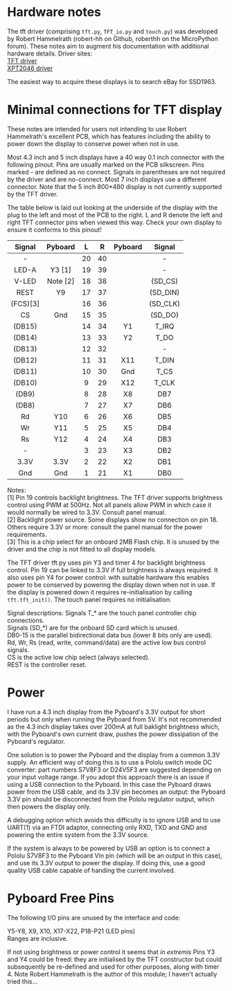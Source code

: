 # Hardware notes

The tft driver (comprising ``tft.py``, ``TFT_io.py`` and ``touch.py``) was developed by Robert
Hammelrath (robert-hh on Github, roberthh on the MicroPython forum). These notes aim to augment his
documentation with additional hardware details. Driver sites:  
[TFT driver](https://github.com/robert-hh/SSD1963-TFT-Library-for-PyBoard.git)  
[XPT2046 driver](https://github.com/robert-hh/XPT2046-touch-pad-driver-for-PyBoard.git)

The easiest way to acquire these displays is to search eBay for SSD1963.

# Minimal connections for TFT display

These notes are intended for users not intending to use Robert Hammelrath's excellent PCB, which
has features including the ability to power down the display to conserve power when not in use.

Most 4.3 inch and 5 inch displays have a 40 way 0.1 inch connector with the following pinout.
Pins are usually marked on the PCB silkscreen. Pins marked - are defined as no connect. Signals in
parentheses are not required by the driver and are no-connect. Most 7 inch displays use a different
connector. Note that the 5 inch 800*480 display is not currently supported by the TFT driver.

The table below is laid out looking at the underside of the display with the plug to the left and
most of the PCB to the right. L and R denote the left and right TFT connector pins when viewed
this way. Check your own display to ensure it conforms to this pinout!


| Signal  | Pyboard | L   | R   | Pyboard | Signal   |
|:-------:|:-------:|:---:|:---:|:-------:|:--------:|
| -       |         | 20  | 40  |         | -        |
| LED-A   | Y3   [1]| 19  | 39  |         | -        |
| V-LED   | Note [2]| 18  | 38  |         | (SD_CS)  |
| REST    | Y9      | 17  | 37  |         | (SD_DIN) |
| (FCS)[3]|         | 16  | 36  |         | (SD_CLK) |
| CS      | Gnd     | 15  | 35  |         | (SD_DO)  |
| (DB15)  |         | 14  | 34  | Y1      | T_IRQ    |
| (DB14)  |         | 13  | 33  | Y2      | T_DO     |
| (DB13)  |         | 12  | 32  |         | -        |
| (DB12)  |         | 11  | 31  | X11     | T_DIN    |
| (DB11)  |         | 10  | 30  | Gnd     | T_CS     |
| (DB10)  |         | 9   | 29  | X12     | T_CLK    |
| (DB9)   |         | 8   | 28  | X8      | DB7      |
| (DB8)   |         | 7   | 27  | X7      | DB6      |
| Rd      | Y10     | 6   | 26  | X6      | DB5      |
| Wr      | Y11     | 5   | 25  | X5      | DB4      |
| Rs      | Y12     | 4   | 24  | X4      | DB3      |
| -       |         | 3   | 23  | X3      | DB2      |
| 3.3V    | 3.3V    | 2   | 22  | X2      | DB1      |
| Gnd     | Gnd     | 1   | 21  | X1      | DB0      |

Notes:  
[1] Pin 19 controls backlight brightness. The TFT driver supports brightness control using PWM
at 500Hz. Not all panels allow PWM in which case it would normally be wired to 3.3V. Consult panel
manual.  
[2] Backlight power source. Some displays show no connection on pin 18. Others require 3.3V or
more: consult the panel manual for the power requirements.  
[3] This is a chip select for an onboard 2MB Flash chip. It is unused by the driver and the chip is
not fitted to all display models.

The TFT driver tft.py uses pin Y3 and timer 4 for backlight brightness control. Pin 19 can be
linked to 3.3V if full brightness is always required. It also uses pin Y4 for power control: with
suitable hardware this enables power to be conserved by powering the display down when not in use.
If the display is powered down it requires re-initialisation by calling ``tft.tft_init()``. The
touch panel requires no initialisation.

Signal descriptions:
Signals T_* are the touch panel controller chip connections.  
Signals (SD_*) are for the onboard SD card which is unused.  
DB0-15 is the parallel bidirectional data bus (lower 8 bits only are used).  
Rd, Wr, Rs (read, write, command/data) are the active low bus control signals.  
CS is the active low chip select (always selected).  
REST is the controller reset.

# Power

I have run a 4.3 inch display from the Pyboard's 3.3V output for short periods but only when
running the Pyboard from 5V. It's not recommended as the 4.3 inch display takes over 200mA at full
baklight brightness which, with the Pyboard's own current draw, pushes the power dissipation of the
Pyboard's regulator.

One solution is to power the Pyboard and the display from a common 3.3V supply. An efficient way of
doing this is to use a Pololu switch mode DC converter: part numbers S7V8F3 or D24V5F3 are
suggested depending on your input voltage range. If you adopt this approach there is an issue if
using a USB connection to the Pyboard. In this case the Pyboard draws power from the USB cable, and
its 3.3V pin becomes an output: the Pyboard 3.3V pin should be disconnected from the Pololu
regulator output, which then powers the display only.

A debugging option which avoids this difficulty is to ignore USB and to use UART(1) via an FTDI
adaptor, connecting only RXD, TXD and GND and powering the entire system from the 3.3V source.

If the system is always to be powered by USB an option is to connect a Pololu S7V8F3 to the Pyboard
Vin pin (which will be an output in this case), and use its 3.3V output to power the display. If
doing this, use a good quality USB cable capable of handing the current involved.

# Pyboard Free Pins

The following I/O pins are unused by the interface and code:

Y5-Y8, X9, X10, X17-X22, P18-P21 (LED pins)  
Ranges are inclusive.

If not using brightness or power control it seems that _in extremis_ Pins Y3 and Y4 could be freed:
they are initialised by the TFT constructor but could subsequently be re-defined and used for other
purposes, along with timer 4. Note Robert Hammelrath is the author of this module; I haven't
actually tried this...
